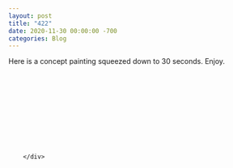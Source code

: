 ```yaml
---
layout: post
title: "422"
date: 2020-11-30 00:00:00 -700
categories: Blog
---
```


<div class="blog-content">
				<div class="paragraph">Here is a concept painting squeezed down to 30 seconds. Enjoy.</div>  <div class="wsite-video"><div title="Video: img_0252_158.mp4" class="wsite-video-wrapper wsite-video-height-282 wsite-video-align-left"> 					<div id="wsite-video-container-273569515738778194" class="wsite-video-container" style="margin: 10px 0 10px 0;"> 						<iframe allowtransparency="true" allowfullscreen="true" frameborder="0" scrolling="no" id="video-iframe-273569515738778194" src="about:blank"> 						</iframe> 						<script> 							document.getElementById("video-iframe-273569515738778194").style.opacity = 0; 							document.getElementById("wsite-video-container-273569515738778194").style.background = "none"; 							var videoIframe273569515738778194Content = '<!DOC'+'TYPE ht'+'ml>' 								+ '<he'+'ad>' 								+ '<scr'+'ipt type="text/javascript" src="https://ajax.googleapis.com/ajax/libs/jquery/2.1.4/jquery.min.js">\x3C/script>' 								+ '<scr'+'ipt type="text/javascript" src="//www.weebly.com/weebly/apps/generateVideo.php?source=weebly&output=js&elementid=273569515738778194&user=11936545&ineditor=0&align=left&margintop=10px&marginbottom=10px&downloadable=0&height=282&video=b/11936545-902701815665575293/img_0252_158.mp4&image=b/11936545-902701815665575293/img_0252_158.jpg">\x3C/script>' 								+ '</he'+'ad>' 								+ '<bo'+'dy style="margin:0; padding: 0;border:none;overflow:hidden;">' 								+ '</bo'+'dy></ht'+'ml>'; 							setTimeout(function() { 								var videoIframe273569515738778194Actual =  document.getElementById("video-iframe-273569515738778194").contentDocument; 								videoIframe273569515738778194Actual.open().write(videoIframe273569515738778194Content); 								videoIframe273569515738778194Actual.close(); 							}, 500); 						</script> 						<style> 							#wsite-video-container-273569515738778194{ 								background: url(../../www.weebly.com/uploads/b/11936545-902701815665575293/img_0252_158.jpg); 							}  							#video-iframe-273569515738778194{ 								background: url(//cdn2.editmysite.com/images/util/videojs/play-icon.png?1605918293); 							}  							#wsite-video-container-273569515738778194, #video-iframe-273569515738778194{ 								background-repeat: no-repeat; 								background-position:center; 							}  							@media only screen and (-webkit-min-device-pixel-ratio: 2), 								only screen and (        min-device-pixel-ratio: 2), 								only screen and (                min-resolution: 192dpi), 								only screen and (                min-resolution: 2dppx) { 									#video-iframe-273569515738778194{ 										background: url(//cdn2.editmysite.com/images/util/videojs/@2x/play-icon.png?1605918293); 										background-repeat: no-repeat; 										background-position:center; 										background-size: 70px 70px; 									} 							} 						</style> 					</div> 				</div></div>

		</div>
        